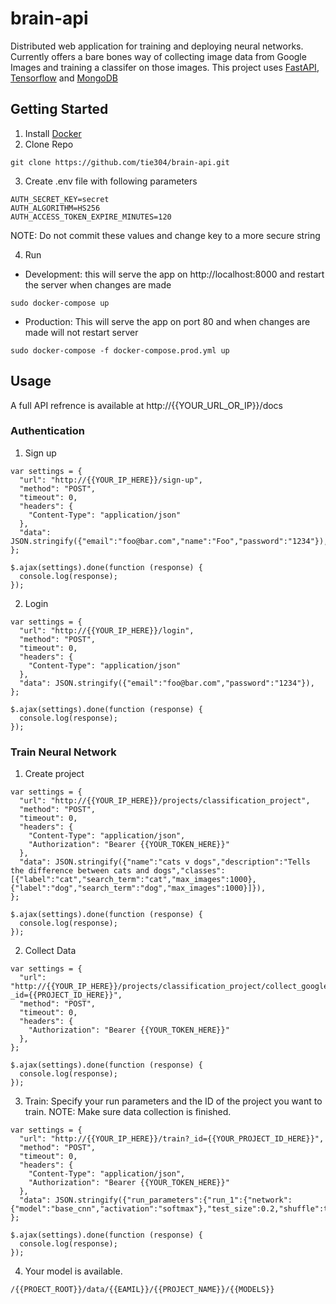 # brain-api
Distributed web application for training and deploying neural networks. Currently offers a bare bones way of collecting image data from Google Images and training a classifer on those images. This project uses [FastAPI](https://fastapi.tiangolo.com/), [Tensorflow](https://www.tensorflow.org/) and [MongoDB](https://www.mongodb.com/)

## Getting Started
1. Install [Docker](https://www.docker.com/)
2. Clone Repo
```
git clone https://github.com/tie304/brain-api.git
```
3. Create .env file with following parameters
```
AUTH_SECRET_KEY=secret
AUTH_ALGORITHM=HS256
AUTH_ACCESS_TOKEN_EXPIRE_MINUTES=120
```
NOTE: Do not commit these values and change key to a more secure string

4. Run
- Development: this will serve the app on http://localhost:8000 and restart the server when changes are made
```
sudo docker-compose up
```


- Production: This will serve the app on port 80 and when changes are made will not restart server
```
sudo docker-compose -f docker-compose.prod.yml up
```

## Usage
A full API refrence is available at http://{{YOUR_URL_OR_IP}}/docs
### Authentication
1. Sign up
```
var settings = {
  "url": "http://{{YOUR_IP_HERE}}/sign-up",
  "method": "POST",
  "timeout": 0,
  "headers": {
    "Content-Type": "application/json"
  },
  "data": JSON.stringify({"email":"foo@bar.com","name":"Foo","password":"1234"}),
};

$.ajax(settings).done(function (response) {
  console.log(response);
});
```

2. Login 
```
var settings = {
  "url": "http://{{YOUR_IP_HERE}}/login",
  "method": "POST",
  "timeout": 0,
  "headers": {
    "Content-Type": "application/json"
  },
  "data": JSON.stringify({"email":"foo@bar.com","password":"1234"}),
};

$.ajax(settings).done(function (response) {
  console.log(response);
});
```

### Train Neural Network
1. Create project
```
var settings = {
  "url": "http://{{YOUR_IP_HERE}}/projects/classification_project",
  "method": "POST",
  "timeout": 0,
  "headers": {
    "Content-Type": "application/json",
    "Authorization": "Bearer {{YOUR_TOKEN_HERE}}"
  },
  "data": JSON.stringify({"name":"cats v dogs","description":"Tells the difference between cats and dogs","classes":[{"label":"cat","search_term":"cat","max_images":1000},{"label":"dog","search_term":"dog","max_images":1000}]}),
};

$.ajax(settings).done(function (response) {
  console.log(response);
});
```
2. Collect Data
```
var settings = {
  "url": "http://{{YOUR_IP_HERE}}/projects/classification_project/collect_google_images?_id={{PROJECT_ID_HERE}}",
  "method": "POST",
  "timeout": 0,
  "headers": {
    "Authorization": "Bearer {{YOUR_TOKEN_HERE}}"
  },
};

$.ajax(settings).done(function (response) {
  console.log(response);
});
```
3. Train: Specify your run parameters and the ID of the project you want to train. NOTE: Make sure data collection is finished.
```
var settings = {
  "url": "http://{{YOUR_IP_HERE}}/train?_id={{YOUR_PROJECT_ID_HERE}}",
  "method": "POST",
  "timeout": 0,
  "headers": {
    "Content-Type": "application/json",
    "Authorization": "Bearer {{YOUR_TOKEN_HERE}}"
  },
  "data": JSON.stringify({"run_parameters":{"run_1":{"network":{"model":"base_cnn","activation":"softmax"},"test_size":0.2,"shuffle":true,"batch_size":32,"epochs":50}}}),
};

$.ajax(settings).done(function (response) {
  console.log(response);
});
```

4. Your model is available.
```
/{{PROECT_ROOT}}/data/{{EAMIL}}/{{PROJECT_NAME}}/{{MODELS}}
```
